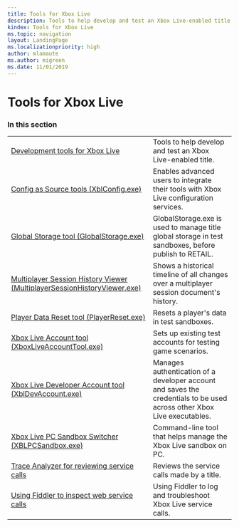 ```yaml
---
title: Tools for Xbox Live
description: Tools to help develop and test an Xbox Live-enabled title.
kindex: Tools for Xbox Live
ms.topic: navigation
layout: LandingPage
ms.localizationpriority: high
author: mlamaute
ms.author: migreen
ms.date: 11/01/2019
---
```


# Tools for Xbox Live


### In this section

|     |     |
| --- | --- |
| [Development tools for Xbox Live](live-tools.md) | Tools to help develop and test an Xbox Live-enabled title. |
| [Config as Source tools (XblConfig.exe)](live-config-as-source.md) | Enables advanced users to integrate their tools with Xbox Live configuration services. |
| [Global Storage tool (GlobalStorage.exe)](live-global-storage-tool.md) | GlobalStorage.exe is used to manage title global storage in test sandboxes, before publish to RETAIL. |
| [Multiplayer Session History Viewer (MultiplayerSessionHistoryViewer.exe)](live-mp-session-history-viewer.md) | Shows a historical timeline of all changes over a multiplayer session document's history. |
| [Player Data Reset tool (PlayerReset.exe)](live-player-data-reset.md) | Resets a player's data in test sandboxes. |
| [Xbox Live Account tool (XboxLiveAccountTool.exe)](live-xbox-live-account-tool.md) | Sets up existing test accounts for testing game scenarios. |
| [Xbox Live Developer Account tool (XblDevAccount.exe)](live-dev-account-tool.md) | Manages authentication of a developer account and saves the credentials to be used across other Xbox Live executables. |
| [Xbox Live PC Sandbox Switcher (XBLPCSandbox.exe)](live-pc-sandbox-switcher.md) | Command-line tool that helps manage the Xbox Live sandbox on PC. |
| [Trace Analyzer for reviewing service calls](live-trace-analyzer.md) | Reviews the service calls made by a title. |
| [Using Fiddler to inspect web service calls](live-fiddler-inspect-web-calls.md) | Using Fiddler to log and troubleshoot Xbox Live service calls. |
